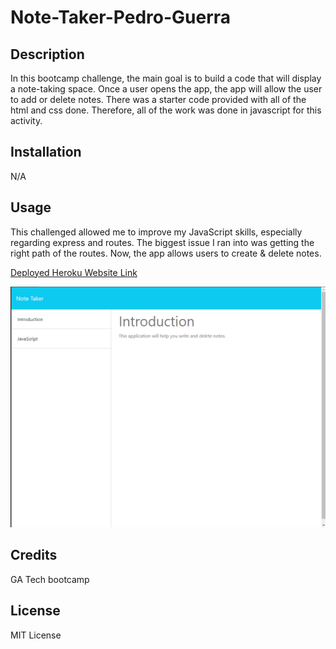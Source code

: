 # Note-Taker-Pedro-Guerra

## Description

In this bootcamp challenge, the main goal is to build a code that will display a note-taking space. Once a user opens the app, the app will allow the user to add or delete notes. There was a starter code provided with all of the html and css done. Therefore, all of the work was done in javascript for this activity.

## Installation

N/A

## Usage

This challenged allowed me to improve my JavaScript skills, especially regarding express and routes. The biggest issue I ran into was getting the right path of the routes. Now, the app allows users to create & delete notes.

<a href="">Deployed Heroku Website Link</a>

![alt text](public/applicationscreenshot.png)

## Credits

GA Tech bootcamp

## License

MIT License